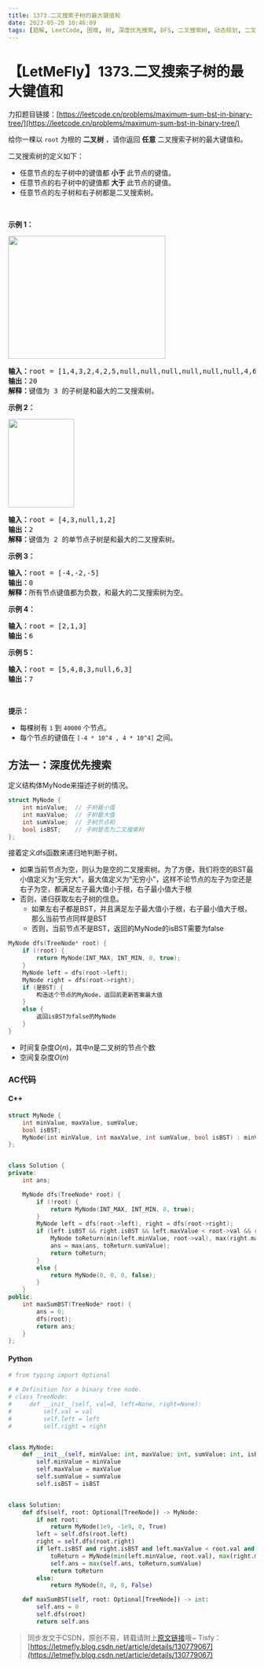 ```yaml
---
title: 1373.二叉搜索子树的最大键值和
date: 2023-05-20 10:46:09
tags: [题解, LeetCode, 困难, 树, 深度优先搜索, DFS, 二叉搜索树, 动态规划, 二叉树]
---
```


# 【LetMeFly】1373.二叉搜索子树的最大键值和

力扣题目链接：[https://leetcode.cn/problems/maximum-sum-bst-in-binary-tree/](https://leetcode.cn/problems/maximum-sum-bst-in-binary-tree/)

<p>给你一棵以 <code>root</code> 为根的 <strong>二叉树</strong> ，请你返回 <strong>任意</strong> 二叉搜索子树的最大键值和。</p>

<p>二叉搜索树的定义如下：</p>

<ul>
	<li>任意节点的左子树中的键值都 <strong>小于</strong> 此节点的键值。</li>
	<li>任意节点的右子树中的键值都 <strong>大于</strong> 此节点的键值。</li>
	<li>任意节点的左子树和右子树都是二叉搜索树。</li>
</ul>

<p> </p>

<p><strong>示例 1：</strong></p>

<p><img alt="" src="https://assets.leetcode-cn.com/aliyun-lc-upload/uploads/2020/03/07/sample_1_1709.png" style="height: 250px; width: 320px;" /></p>

<pre>
<strong>输入：</strong>root = [1,4,3,2,4,2,5,null,null,null,null,null,null,4,6]
<strong>输出：</strong>20
<strong>解释：</strong>键值为 3 的子树是和最大的二叉搜索树。
</pre>

<p><strong>示例 2：</strong></p>

<p><img alt="" src="https://assets.leetcode-cn.com/aliyun-lc-upload/uploads/2020/03/07/sample_2_1709.png" style="height: 180px; width: 134px;" /></p>

<pre>
<strong>输入：</strong>root = [4,3,null,1,2]
<strong>输出：</strong>2
<strong>解释：</strong>键值为 2 的单节点子树是和最大的二叉搜索树。
</pre>

<p><strong>示例 3：</strong></p>

<pre>
<strong>输入：</strong>root = [-4,-2,-5]
<strong>输出：</strong>0
<strong>解释：</strong>所有节点键值都为负数，和最大的二叉搜索树为空。
</pre>

<p><strong>示例 4：</strong></p>

<pre>
<strong>输入：</strong>root = [2,1,3]
<strong>输出：</strong>6
</pre>

<p><strong>示例 5：</strong></p>

<pre>
<strong>输入：</strong>root = [5,4,8,3,null,6,3]
<strong>输出：</strong>7
</pre>

<p> </p>

<p><strong>提示：</strong></p>

<ul>
	<li>每棵树有 <code>1</code> 到 <code>40000</code> 个节点。</li>
	<li>每个节点的键值在 <code>[-4 * 10^4 , 4 * 10^4]</code> 之间。</li>
</ul>


    
## 方法一：深度优先搜索

定义结构体MyNode来描述子树的情况。

```cpp
struct MyNode {
    int minValue;  // 子树最小值
	int maxValue;  // 子树最大值
	int sumValue;  // 子树节点和
    bool isBST;    // 子树是否为二叉搜索树
};
```

接着定义dfs函数来递归地判断子树。

+ 如果当前节点为空，则认为是空的二叉搜索树。为了方便，我们将空的BST最小值定义为“无穷大”，最大值定义为“无穷小”，这样不论节点的左子为空还是右子为空，都满足左子最大值小于根，右子最小值大于根
+ 否则，递归获取左右子树的信息。
   + 如果左右子都是BST，并且满足左子最大值小于根，右子最小值大于根，那么当前节点同样是BST
   + 否则，当前节点不是BST，返回的MyNode的isBST需要为false

```cpp
MyNode dfs(TreeNode* root) {
	if (!root) {
		return MyNode(INT_MAX, INT_MIN, 0, true);
	}
	MyNode left = dfs(root->left);
	MyNode right = dfs(root->right);
	if (是BST) {
		构造这个节点的MyNode，返回前更新答案最大值
	}
	else {
		返回isBST为false的MyNode
	}
}
```

+ 时间复杂度$O(n)$，其中$n$是二叉树的节点个数
+ 空间复杂度$O(n)$

### AC代码

#### C++

```cpp
struct MyNode {
    int minValue, maxValue, sumValue;
    bool isBST;
    MyNode(int minValue, int maxValue, int sumValue, bool isBST) : minValue(minValue), maxValue(maxValue), sumValue(sumValue), isBST(isBST) {};
};


class Solution {
private:
    int ans;

    MyNode dfs(TreeNode* root) {
        if (!root) {
            return MyNode(INT_MAX, INT_MIN, 0, true);
        }
        MyNode left = dfs(root->left), right = dfs(root->right);
        if (left.isBST && right.isBST && left.maxValue < root->val && right.minValue > root->val) {
            MyNode toReturn(min(left.minValue, root->val), max(right.maxValue, root->val), left.sumValue + right.sumValue + root->val, true);  // 这里min和max是因为left为空的话left.minValue为INT_MAX
            ans = max(ans, toReturn.sumValue);
            return toReturn;
        }
        else {
            return MyNode(0, 0, 0, false);
        }
    }
public:
    int maxSumBST(TreeNode* root) {
        ans = 0;
        dfs(root);
        return ans;
    }
};
```

#### Python

```python
# from typing import Optional

# # Definition for a binary tree node.
# class TreeNode:
#     def __init__(self, val=0, left=None, right=None):
#         self.val = val
#         self.left = left
#         self.right = right


class MyNode:
    def __init__(self, minValue: int, maxValue: int, sumValue: int, isBST: bool):
        self.minValue = minValue
        self.maxValue = maxValue
        self.sumValue = sumValue
        self.isBST = isBST


class Solution:
    def dfs(self, root: Optional[TreeNode]) -> MyNode:
        if not root:
            return MyNode(1e9, -1e9, 0, True)
        left = self.dfs(root.left)
        right = self.dfs(root.right)
        if left.isBST and right.isBST and left.maxValue < root.val and right.minValue > root.val:
            toReturn = MyNode(min(left.minValue, root.val), max(right.maxValue, root.val), left.sumValue + right.sumValue + root.val, True)
            self.ans = max(self.ans, toReturn.sumValue)
            return toReturn
        else:
            return MyNode(0, 0, 0, False)

    def maxSumBST(self, root: Optional[TreeNode]) -> int:
        self.ans = 0
        self.dfs(root)
        return self.ans
```

> 同步发文于CSDN，原创不易，转载请附上[原文链接](https://blog.tisfy.eu.org/2023/05/20/LeetCode%201373.%E4%BA%8C%E5%8F%89%E6%90%9C%E7%B4%A2%E5%AD%90%E6%A0%91%E7%9A%84%E6%9C%80%E5%A4%A7%E9%94%AE%E5%80%BC%E5%92%8C/)哦~
> Tisfy：[https://letmefly.blog.csdn.net/article/details/130779067](https://letmefly.blog.csdn.net/article/details/130779067)
